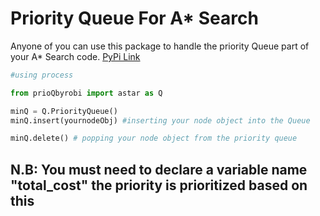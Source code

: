 # Priority Queue For A* Search
Anyone of you can use this package to handle the priority Queue part of your A* Search code.
[PyPi Link](https://pypi.org/project/prioQbyrobi/2.0.2/)

```python
#using process

from prioQbyrobi import astar as Q

minQ = Q.PriorityQueue()
minQ.insert(yournodeObj) #inserting your node object into the Queue

minQ.delete() # popping your node object from the priority queue

```
## N.B: You must need to declare a variable name "total_cost" the priority is prioritized based on this
 

